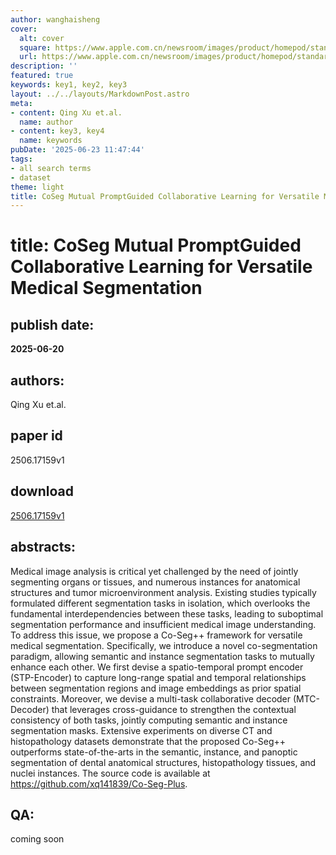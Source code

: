 ```yaml
---
author: wanghaisheng
cover:
  alt: cover
  square: https://www.apple.com.cn/newsroom/images/product/homepod/standard/Apple-HomePod-hero-230118_big.jpg.large_2x.jpg
  url: https://www.apple.com.cn/newsroom/images/product/homepod/standard/Apple-HomePod-hero-230118_big.jpg.large_2x.jpg
description: ''
featured: true
keywords: key1, key2, key3
layout: ../../layouts/MarkdownPost.astro
meta:
- content: Qing Xu et.al.
  name: author
- content: key3, key4
  name: keywords
pubDate: '2025-06-23 11:47:44'
tags:
- all search terms
- dataset
theme: light
title: CoSeg Mutual PromptGuided Collaborative Learning for Versatile Medical Segmentation
---
```


# title: CoSeg Mutual PromptGuided Collaborative Learning for Versatile Medical Segmentation 
## publish date: 
**2025-06-20** 
## authors: 
  Qing Xu et.al. 
## paper id
2506.17159v1
## download
[2506.17159v1](http://arxiv.org/abs/2506.17159v1)
## abstracts:
Medical image analysis is critical yet challenged by the need of jointly segmenting organs or tissues, and numerous instances for anatomical structures and tumor microenvironment analysis. Existing studies typically formulated different segmentation tasks in isolation, which overlooks the fundamental interdependencies between these tasks, leading to suboptimal segmentation performance and insufficient medical image understanding. To address this issue, we propose a Co-Seg++ framework for versatile medical segmentation. Specifically, we introduce a novel co-segmentation paradigm, allowing semantic and instance segmentation tasks to mutually enhance each other. We first devise a spatio-temporal prompt encoder (STP-Encoder) to capture long-range spatial and temporal relationships between segmentation regions and image embeddings as prior spatial constraints. Moreover, we devise a multi-task collaborative decoder (MTC-Decoder) that leverages cross-guidance to strengthen the contextual consistency of both tasks, jointly computing semantic and instance segmentation masks. Extensive experiments on diverse CT and histopathology datasets demonstrate that the proposed Co-Seg++ outperforms state-of-the-arts in the semantic, instance, and panoptic segmentation of dental anatomical structures, histopathology tissues, and nuclei instances. The source code is available at https://github.com/xq141839/Co-Seg-Plus.
## QA:
coming soon
